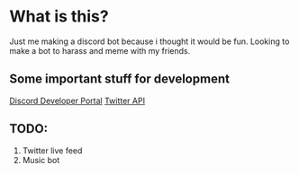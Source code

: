 # What is this?

Just me making a discord bot because i thought it would be fun. Looking to make a bot to harass and meme with my friends.

## Some important stuff for development

[Discord Developer Portal](https://discord.com/developers/applications)
[Twitter API](https://www.tweepy.org/)

## TODO:

1. Twitter live feed 
2. Music bot 
